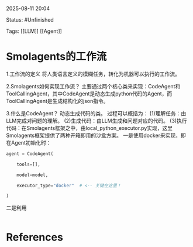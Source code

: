 2025-08-11      20:04

Status: #Unfinished 

Tags: [[LLM]]  [[Agent]]

# Smolagents的工作流
1.工作流的定义
将人类语言定义的模糊任务，转化为机器可以执行的工作流。
 
2.Smolagents如何实现工作流？
主要通过两个核心类来实现：CodeAgent和ToolCallingAgent，其中CodeAgent是动态生成python代码的Agent，而ToolCallingAgent是生成结构化的json指令。

3.什么是CodeAgent？
动态生成代码的类。
过程可以概括为：
(1)理解任务：由LLM完成对问题的理解。
(2)生成代码：由LLM生成和问题对应的代码。
(3)执行代码：在Smolagents框架之中，由local_python_executor.py实现，这里Smolagents框架提供了两种开箱即用的沙盒方案。
一是使用docker来实现，即在Agent初始化时：
```python
agent = CodeAgent(

    tools=[],

    model=model,

    executor_type="docker"  # <-- 关键在这里！

)
```
二是利用
```python

```
# References





